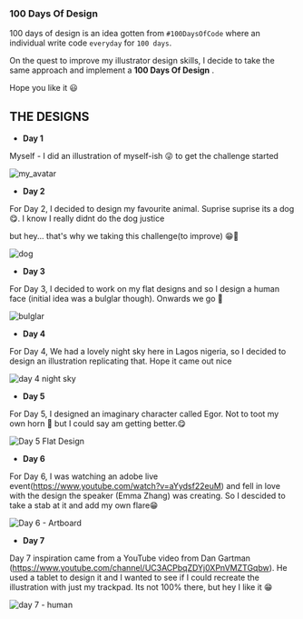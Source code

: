 ### 100 Days Of Design

100 days of design is an idea gotten from `#100DaysOfCode`  where an individual write code `everyday`  for `100 days`.

On the quest to improve my illustrator design skills, I decide to take the same approach and implement a __100 Days Of Design__ .

Hope you like it 😃

## THE DESIGNS

* **Day 1**

Myself - I did an illustration of myself-ish 😜 to get the challenge started

![my_avatar](https://user-images.githubusercontent.com/28215750/53978310-33bd4b00-410b-11e9-8ffc-61be364de173.png)

* **Day 2**

For Day 2, I decided to design my favourite animal. Suprise suprise its a dog 😋. I know I really didnt do the dog justice

but hey... that's why we taking this challenge(to improve) 😁💪

![dog](https://user-images.githubusercontent.com/28215750/54058499-406a9d80-41f6-11e9-8258-b0273238f028.png)

* **Day 3**

For Day 3, I decided to work on my flat designs and so I design a human face (initial idea was a bulglar though). Onwards we go 💪

![bulglar](https://user-images.githubusercontent.com/28215750/54088751-66f91780-4361-11e9-81bd-78f768cc8278.png)

* **Day 4**

For Day 4, We had a lovely night sky here in Lagos nigeria, so I decided to design an illustration replicating that. Hope it came out nice

![day 4 night sky](https://user-images.githubusercontent.com/28215750/54159557-89685f00-444d-11e9-96a4-74fc7606744b.png)

* **Day 5**

For Day 5, I designed an imaginary character called Egor. Not to toot my own horn 🚂 but I could say am getting better.😋

![Day 5 Flat Design](https://user-images.githubusercontent.com/28215750/54391020-186eb480-46a4-11e9-9e3e-b517ff6c8fb7.png)

* **Day 6**

For Day 6, I was watching an adobe live event(https://www.youtube.com/watch?v=aYydsf22euM) and fell in love with the design the speaker (Emma Zhang) was creating. So I descided to take a stab at it and add my own flare😁

![Day 6 - Artboard](https://user-images.githubusercontent.com/28215750/54465361-06ac1080-477b-11e9-8b7c-f529ca031157.png)

* **Day 7**

Day 7 inspiration came from a YouTube video from Dan Gartman (https://www.youtube.com/channel/UC3ACPbqZDYj0XPnVMZTGqbw). He used a tablet to design it and I wanted to see if I could recreate the illustration with just my trackpad. Its not 100% there, but hey I like it 😁

![day 7 - human](https://user-images.githubusercontent.com/28215750/54481079-9364d600-4830-11e9-9083-803dfa7909f3.png)